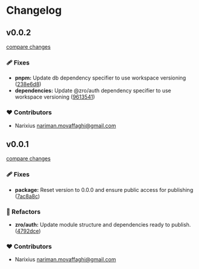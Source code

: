 # Changelog


## v0.0.2

[compare changes](https://github.com/zrojs/zro/compare/v0.0.45...v0.0.2)

### 🩹 Fixes

- **pnpm:** Update db dependency specifier to use workspace versioning ([238e6d8](https://github.com/zrojs/zro/commit/238e6d8))
- **dependencies:** Update @zro/auth dependency specifier to use workspace versioning ([9613541](https://github.com/zrojs/zro/commit/9613541))

### ❤️ Contributors

- Narixius <nariman.movaffaghi@gmail.com>

## v0.0.1

[compare changes](https://github.com/zrojs/zro/compare/v0.0.44...v0.0.1)

### 🩹 Fixes

- **package:** Reset version to 0.0.0 and ensure public access for publishing ([7ac8a8c](https://github.com/zrojs/zro/commit/7ac8a8c))

### 💅 Refactors

- **zro/auth:** Update module structure and dependencies ready to publish. ([4792dce](https://github.com/zrojs/zro/commit/4792dce))

### ❤️ Contributors

- Narixius <nariman.movaffaghi@gmail.com>

